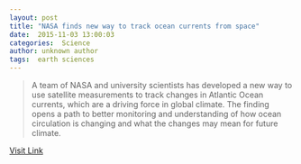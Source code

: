 ```yaml
---
layout: post
title: "NASA finds new way to track ocean currents from space"
date:  2015-11-03 13:00:03 
categories:  Science    
author: unknown author
tags:  earth sciences                                                                                                                                     
---
```



> A team of NASA and university scientists has developed a new way to use satellite measurements to track changes in Atlantic Ocean currents, which are a driving force in global climate. The finding opens a path to better monitoring and understanding of how ocean circulation is changing and what the changes may mean for future climate.

[Visit Link](http://phys.org/news/2015-11-nasa-track-ocean-currents-space.html)
